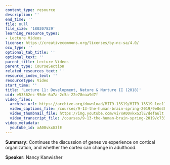 ```yaml
---
content_type: resource
description: ''
end_time: ''
file: null
file_size: '180207829'
learning_resource_types:
- Lecture Videos
license: https://creativecommons.org/licenses/by-nc-sa/4.0/
ocw_type: ''
optional_tab_title: ''
optional_text: ''
parent_title: Lecture Videos
parent_type: CourseSection
related_resources_text: ''
resource_index_text: ''
resourcetype: Video
start_time: ''
title: 'Lecture 11: Development, Nature & Nurture II (2018)'
uid: e53362ec-95de-6a7a-2c5a-22e78eaa9d7f
video_files:
  archive_url: https://archive.org/download/MIT9.13S19/MIT9_13S19_lec11_300k.mp4
  video_captions_file: /courses/9-13-the-human-brain-spring-2019/9e0e389b3f4350938af898a5cdb414c9_xA00vkxG3lE.vtt
  video_thumbnail_file: https://img.youtube.com/vi/xA00vkxG3lE/default.jpg
  video_transcript_file: /courses/9-13-the-human-brain-spring-2019/c7330746e1ff27f7feaa696c429de83c_xA00vkxG3lE.pdf
video_metadata:
  youtube_id: xA00vkxG3lE
---
```


**Summary:** Continues the discussion of genes vs experience on cortical organization, and whether the cortex can change in adulthood.

**Speaker:** Nancy Kanwisher

